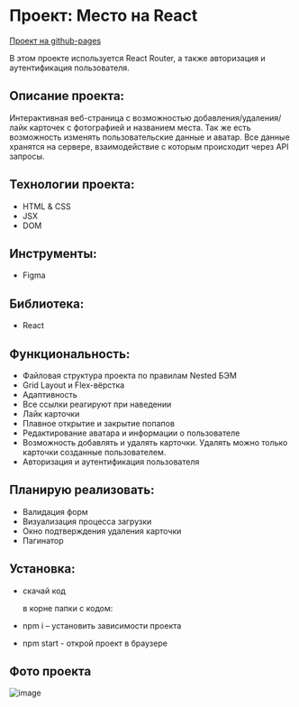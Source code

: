 # Проект: Место на React

[Проект на github-pages](https://pavelbodrenkov.github.io/react-mesto-auth/)

В этом проекте используется React Router, а также авторизация и аутентификация пользователя.

## Описание проекта:
Интерактивная веб-страница с возможностью добавления/удаления/лайк карточек с фотографией и названием места. Так же есть возможность изменять пользовательские данные и аватар. Все данные хранятся на сервере, взаимодействие с которым происходит через API запросы.

## Технологии проекта:
- HTML & CSS
- JSX
- DOM
## Инструменты:
- Figma
## Библиотека:
- React
## Функциональность:
- Файловая структура проекта по правилам Nested БЭМ
- Grid Layout и Flex-вёрстка
- Адаптивность
- Все ссылки реагируют при наведении
- Лайк карточки
- Плавное открытие и закрытие попапов
- Редактирование аватара и информации о пользователе
- Возможность добавлять и удалять карточки. Удалять можно только карточки созданные пользователем.
- Авторизация и аутентификация пользователя
## Планирую реализовать:
- Валидация форм
- Визуализация процесса загрузки
- Окно подтверждения удаления карточки
- Пагинатор
## Установка:
- скачай код

  в корне папки с кодом:

- npm i – установить зависимости проекта

- npm start - открой проект в браузере

## Фото проекта
![image](https://user-images.githubusercontent.com/70709823/111196188-0fd05200-85ce-11eb-85b3-c86624adf09c.png)
